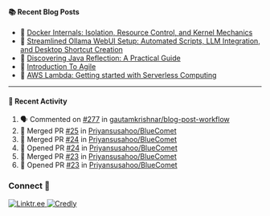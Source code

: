 <table>
  <div>

  #### :books: Recent Blog Posts
  <!-- BLOGPOSTS:START -->
 - 📝 [Docker Internals: Isolation, Resource Control, and Kernel Mechanics](https://priyansu1.hashnode.dev/docker-internals-isolation-resource-control-and-kernel-mechanics)
 - 📝 [Streamlined Ollama WebUI Setup: Automated Scripts, LLM Integration, and Desktop Shortcut Creation](https://priyansu1.hashnode.dev/streamlined-ollama-webui-setup-automated-scripts-llm-integration-and-desktop-shortcut-creation)
 - 📝 [Discovering Java Reflection: A Practical Guide](https://priyansu1.hashnode.dev/discovering-java-reflection-a-practical-guide)
 - 📝 [Introduction To Agile](https://priyansu1.hashnode.dev/introduction-to-agile)
 - 📝 [AWS Lambda: Getting started with Serverless Computing](https://priyansu1.hashnode.dev/aws-lambda-getting-started-with-serverless-computing)<!-- BLOGPOSTS:END -->
  
  </div>
<div>
  
---
  
#### :thread: Recent Activity

<!--START_SECTION:activity-->
1. 🗣 Commented on [#277](https://github.com/gautamkrishnar/blog-post-workflow/issues/277#issuecomment-2737677679) in [gautamkrishnar/blog-post-workflow](https://github.com/gautamkrishnar/blog-post-workflow)
2. 🎉 Merged PR [#25](https://github.com/Priyansusahoo/BlueComet/pull/25) in [Priyansusahoo/BlueComet](https://github.com/Priyansusahoo/BlueComet)
3. 🎉 Merged PR [#24](https://github.com/Priyansusahoo/BlueComet/pull/24) in [Priyansusahoo/BlueComet](https://github.com/Priyansusahoo/BlueComet)
4. 💪 Opened PR [#24](https://github.com/Priyansusahoo/BlueComet/pull/24) in [Priyansusahoo/BlueComet](https://github.com/Priyansusahoo/BlueComet)
5. 🎉 Merged PR [#23](https://github.com/Priyansusahoo/BlueComet/pull/23) in [Priyansusahoo/BlueComet](https://github.com/Priyansusahoo/BlueComet)
6. 💪 Opened PR [#23](https://github.com/Priyansusahoo/BlueComet/pull/23) in [Priyansusahoo/BlueComet](https://github.com/Priyansusahoo/BlueComet)
<!--END_SECTION:activity-->



</div>

<div>
  
### Connect 💬

<a href="https://linktr.ee/priyansu1" target="_blank">
  <img src="https://img.shields.io/badge/linktr.ee-%23007A7A.svg?&style=for-the-badge&logo=linktree&logoColor=white" alt="Linktr.ee" />
</a>
<a href="https://www.credly.com/users/priyansu-sahoo" target="_blank">
  <img src="https://img.shields.io/badge/credly-orange.svg?&style=for-the-badge&logo=credly&logoColor=white" alt="Credly" />
</a>

</div>
</table>
